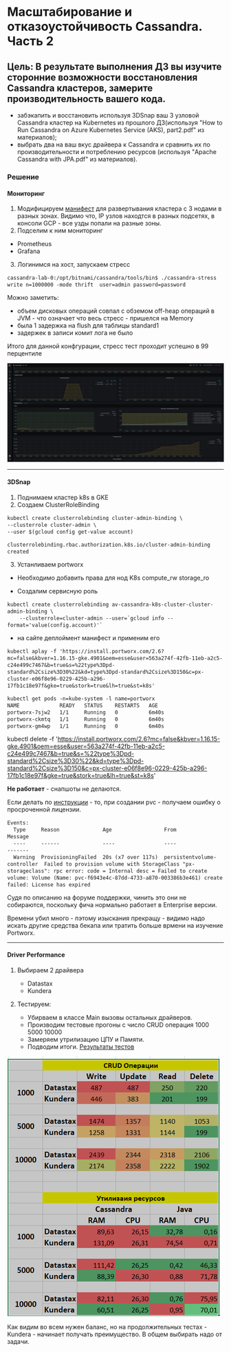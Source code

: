 # Масштабирование и отказоустойчивость Cassandra. Часть 2


## Цель: В результате выполнения ДЗ вы изучите сторонние возможности восстановления Cassandra кластеров, замерите производительность вашего кода.

- забэкапить и восстановить используя 3DSnap ваш 3 узловой Cassandra кластер на Kubernetes из прошлого ДЗ(используя "How to Run Cassandra on Azure Kubernetes Service (AKS), part2.pdf" из материалов);
- выбрать два на ваш вкус драйвера к Cassandra и сравнить их по производительности и потреблению ресурсов (используя "Apache Cassandra with JPA.pdf" из материалов). 

### Решение

#### Мониторинг
1. Модифицируем [манифест](../cassandra/infra/main.tf)  для развертывания кластера с 3 нодами в разных зонах. Видимо что, IP узлов находтся в разных подсетях,  в консоли GCP - все узды попали на разные  зоны.
2. Подселим к ним мониторинг
* Prometheus
* Grafana

3. Логинимся на хост, запускаем стресс

```
cassandra-lab-0:/opt/bitnami/cassandra/tools/bin$ ./cassandra-stress write n=1000000 -mode thrift  user=admin password=password  

```

Можно  заметить: 
* объем  дисковых операций совпал с обземом off-heap операций в JVM - что означает что весь стресс - пришелся на Memory
* была 1 задержка  на flush для таблицы standard1
* задержек в записи комит лога не было

Итого для данной конфгурации, стресс тест проходит успешно в 99 перцентиле

![](img/cass_graf_s1.png)

---
#### 3DSnap

1. Поднимаем кластер k8s в GKE
2. Создаем ClusterRoleBinding
```
kubectl create clusterrolebinding cluster-admin-binding \
--clusterrole cluster-admin \
--user $(gcloud config get-value account) 
```
 
 ```
clusterrolebinding.rbac.authorization.k8s.io/cluster-admin-binding created
 ```

3. Устанливаем portworx

* Необходимо добавить права для нод K8s compute_rw storage_ro

* Создалим  сервисную роль
```
kubectl create clusterrolebinding av-cassandra-k8s-cluster-cluster-admin-binding \
    --clusterrole=cluster-admin --user=`gcloud info --format='value(config.account)'`
```

*  на сайте деплоймент манифест и применим его

```
kubectl aplay -f 'https://install.portworx.com/2.6?mc=false&kbver=1.16.15-gke.4901&oem=esse&user=563a274f-42fb-11eb-a2c5-c24e499c7467&b=true&s=%22type%3Dpd-standard%2Csize%3D30%22&kd=type%3Dpd-standard%2Csize%3D150&c=px-cluster-e06f8e96-0229-425b-a296-17fb1c18e97f&gke=true&stork=true&lh=true&st=k8s'
```

```
kubectl get pods -n=kube-system -l name=portworx                                   
NAME             READY   STATUS    RESTARTS   AGE
portworx-7sjw2   1/1     Running   0          6m40s
portworx-ckmtq   1/1     Running   0          6m40s
portworx-gm4wp   1/1     Running   0          6m40s
```

kubectl delete -f 'https://install.portworx.com/2.6?mc=false&kbver=1.16.15-gke.4901&oem=esse&user=563a274f-42fb-11eb-a2c5-c24e499c7467&b=true&s=%22type%3Dpd-standard%2Csize%3D30%22&kd=type%3Dpd-standard%2Csize%3D150&c=px-cluster-e06f8e96-0229-425b-a296-17fb1c18e97f&gke=true&stork=true&lh=true&st=k8s'

**Не работает** -  снапшоты не делаются.


Если делать по [инструкции](https://portworx.com/run-ha-cassandra-google-kubernetes-engine-gke/)  - то, при создании pvc  - получаем ошибку о просроченной лицензии.

```
Events:
  Type     Reason              Age                 From                         Message
  ----     ------              ----                ----                         -------
  Warning  ProvisioningFailed  20s (x7 over 117s)  persistentvolume-controller  Failed to provision volume with StorageClass "px-storageclass": rpc error: code = Internal desc = Failed to create volume: Volume (Name: pvc-f6943e4c-87dd-4733-a870-003386b3e461) create failed: License has expired
```

Судя по описанию на форуме поддержки, чинить это они не собираются, поскольку фича нормально работает в Enterprise  версии.

Времени убил много - пэтому изыскания прекращу - видимо надо искать другие средства бекапа или тратить больше врмени на изучение Portworx.


---

#### Driver Performance

1. Выбираем 2 драйвера 
   * Datastax
   * Kundera


  
2. Тестируем:
   * Убирваем в классе Main вызовы остальных драйверов.
   * Производим тестовые прогоны с число CRUD операция 1000 5000 10000
   * Замеряем утрилизацию ЦПУ и Памяти.
   * Подводим итоги. [Результаты тестов](./files/Результаты%20тестов.xlsx)

![](img/jpa_rez.png)

Как видим во всем нужен баланс, но на продолжительных тестах - Kunderа  - начинает получать преимущество. В общем выбирать надо от задачи. 